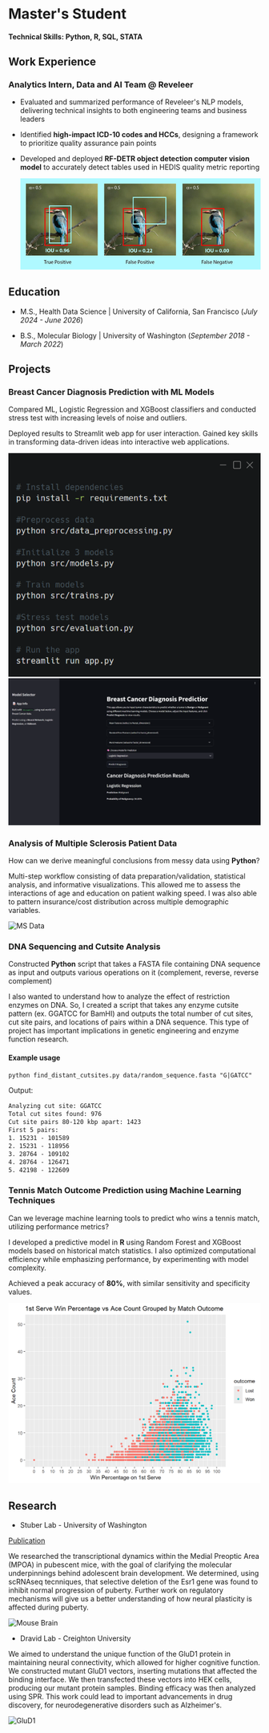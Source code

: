 # Master's Student 

#### Technical Skills: Python, R, SQL, STATA

## Work Experience
### Analytics Intern, Data and AI Team @ Reveleer
- Evaluated and summarized performance of Reveleer's NLP models, delivering technical insights to both engineering teams and business leaders
  
- Identified **high-impact ICD-10 codes and HCCs**, designing a framework to prioritize quality assurance pain points
  
- Developed and deployed **RF-DETR object detection computer vision model** to accurately detect tables used in HEDIS quality metric reporting

  ![demimages](/Images/IoU.png)


## Education
- M.S., Health Data Science | University of California, San Francisco (_July 2024 - June 2026_)

- B.S., Molecular Biology | University of Washington (_September 2018 - March 2022_)

## Projects
### Breast Cancer Diagnosis Prediction with ML Models

Compared ML, Logistic Regression and XGBoost classifiers and conducted stress test with increasing levels of noise and outliers.

Deployed results to Streamlit web app for user interaction. Gained key skills in transforming data-driven ideas into interactive web applications.

![demo code](/Images/code.png) ![demo](/Images/Streamlit_demo.png)

### Analysis of Multiple Sclerosis Patient Data

How can we derive meaningful conclusions from messy data using **Python**?

Multi-step workflow consisting of data preparation/validation, statistical analysis, and informative visualizations. This allowed me to assess the interactions of age and education on patient walking speed. I was also able to pattern insurance/cost distribution across multiple demographic variables.

![MS Data](/Images/pairplot.png)

### DNA Sequencing and Cutsite Analysis

Constructed **Python** script that takes a FASTA file containing DNA sequence as input and outputs various operations on it (complement, reverse, reverse complement)

I also wanted to understand how to analyze the effect of restriction enzymes on DNA. So, I created a script that takes any enzyme cutsite pattern (ex. GGATCC for BamHI) and outputs the total number of cut sites, cut site pairs, and locations of pairs within a DNA sequence. This type of project has important implications in genetic engineering and enzyme function research.

#### Example usage
`````
python find_distant_cutsites.py data/random_sequence.fasta "G|GATCC"
`````

Output:
`````
Analyzing cut site: GGATCC
Total cut sites found: 976
Cut site pairs 80-120 kbp apart: 1423
First 5 pairs:
1. 15231 - 101589
2. 15231 - 118956
3. 28764 - 109102
4. 28764 - 126471
5. 42198 - 122609
`````
### Tennis Match Outcome Prediction using Machine Learning Techniques

Can we leverage machine learning tools to predict who wins a tennis match, utilizing performance metrics?

I developed a predictive model in **R** using Random Forest and XGBoost models based on historical match statistics. I also optimized computational efficiency while emphasizing performance, by experimenting with model complexity.

Achieved a peak accuracy of **80%**, with similar sensitivity and specificity values.

![Tennis Data](/Tennis_Predictions/images/1st_ace_scatter.png)

## Research

- Stuber Lab - University of Washington

[Publication](https://www.biorxiv.org/content/10.1101/2021.09.02.458782v1)

We researched the transcriptional dynamics within the Medial Preoptic Area (MPOA) in pubescent mice, with the goal of clarifying the molecular underpinnings behind adolescent brain development. We determined, using scRNAseq tecnniques, that selective deletion of the Esr1 gene was found to inhibit normal progression of puberty. Further work on regulatory mechanisms will give us a better understanding of how neural plasticity is affected during puberty.

![Mouse Brain](/Images/Mouse-Fox3-NFL-small.png)

- Dravid Lab - Creighton University

We aimed to understand the unique function of the GluD1 protein in maintaining neural connectivity, which allowed for higher cognitive function. We constructed mutant GluD1 vectors, inserting mutations that affected the binding interface. We then transfected these vectors into HEK cells, producing our mutant protein samples. Binding efficacy was then analyzed using SPR. This work could lead to important advancements in drug discovery, for neurodegenerative disorders such as Alzheimer's.

![GluD1](/Images/interface.jpg)


